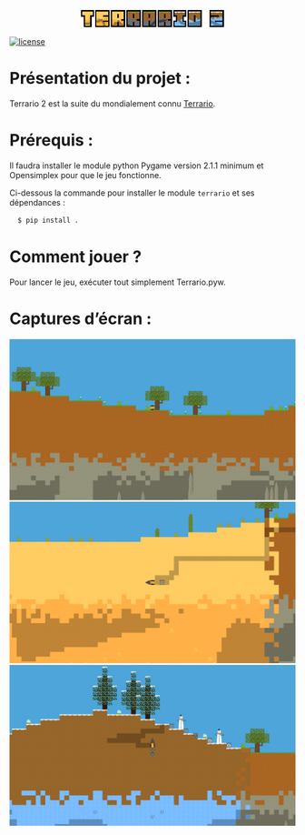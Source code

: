 <p align="center">
  <img src="src/terrario/Images/UI/Logo.png" alt="Terrario 2 Logo" width="50%">
</p>

[![license](https://img.shields.io/github/license/MaitreRenard18/Terrario-2.svg)](https://github.com/MaitreRenard18/Terrario-2/blob/master/LICENSE)

# Présentation du projet :
Terrario 2 est la suite du mondialement connu [Terrario](https://github.com/MaitreRenard18/Terrario).

# Prérequis :
Il faudra installer le module python Pygame version 2.1.1 minimum et Opensimplex pour que le jeu fonctionne.

Ci-dessous la commande pour installer le module `terrario` et ses dépendances :

```bash
  $ pip install .
```

# Comment jouer ?
Pour lancer le jeu, exécuter tout simplement Terrario.pyw.

# Captures d’écran :
![Forêt](src/terrario/Images/Screenshots/Forest.png)
![Desert](src/terrario/Images/Screenshots/Desert.png)
![Biome neige](src/terrario/Images/Screenshots/Snowy_biome.png)
